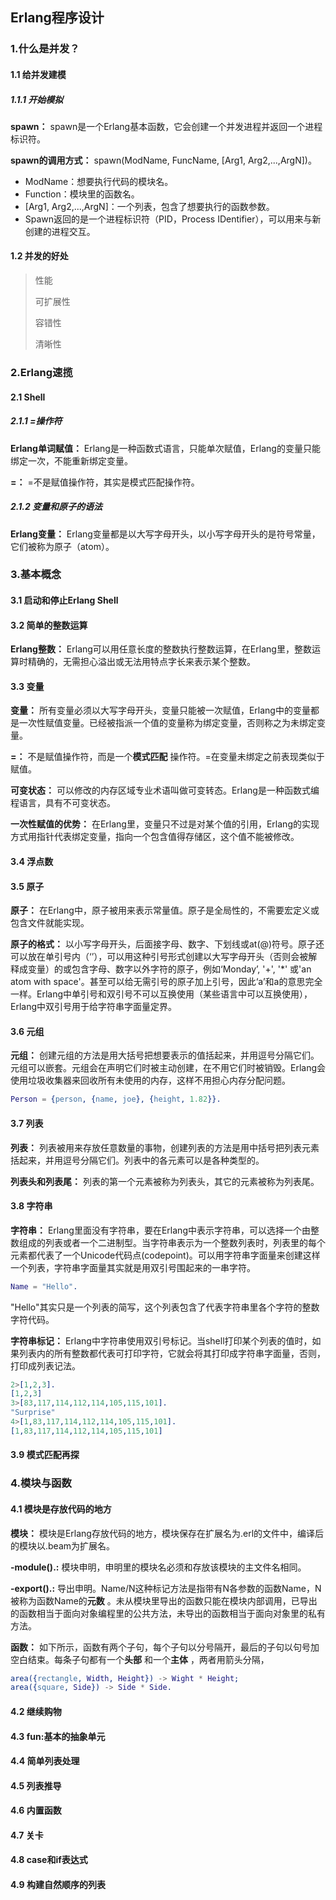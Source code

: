 ## Erlang程序设计

### 1.什么是并发？

#### 1.1 给并发建模

##### 1.1.1 开始模拟

**spawn：** spawn是一个Erlang基本函数，它会创建一个并发进程并返回一个进程标识符。

**spawn的调用方式：**  spawn(ModName, FuncName, [Arg1, Arg2,...,ArgN])。

- ModName：想要执行代码的模块名。
- Function：模块里的函数名。
- [Arg1, Arg2,...,ArgN]：一个列表，包含了想要执行的函数参数。
- Spawn返回的是一个进程标识符（PID，Process IDentifier），可以用来与新创建的进程交互。

#### 1.2 并发的好处

> 性能
>
> 可扩展性
>
> 容错性
>
> 清晰性

### 2.Erlang速揽

#### 2.1 Shell

##### 2.1.1 =操作符

**Erlang单词赋值：** Erlang是一种函数式语言，只能单次赋值，Erlang的变量只能绑定一次，不能重新绑定变量。

**=：** =不是赋值操作符，其实是模式匹配操作符。

##### 2.1.2 变量和原子的语法

**Erlang变量：** Erlang变量都是以大写字母开头，以小写字母开头的是符号常量，它们被称为原子（atom）。

### 3.基本概念

#### 3.1 启动和停止Erlang Shell

#### 3.2 简单的整数运算

**Erlang整数：** Erlang可以用任意长度的整数执行整数运算，在Erlang里，整数运算时精确的，无需担心溢出或无法用特点字长来表示某个整数。

#### 3.3 变量

**变量：** 所有变量必须以大写字母开头，变量只能被一次赋值，Erlang中的变量都是一次性赋值变量。已经被指派一个值的变量称为绑定变量，否则称之为未绑定变量。

**=：** 不是赋值操作符，而是一个**模式匹配** 操作符。=在变量未绑定之前表现类似于赋值。

**可变状态：** 可以修改的内存区域专业术语叫做可变转态。Erlang是一种函数式编程语言，具有不可变状态。

**一次性赋值的优势：** 在Erlang里，变量只不过是对某个值的引用，Erlang的实现方式用指针代表绑定变量，指向一个包含值得存储区，这个值不能被修改。

#### 3.4 浮点数

#### 3.5 原子

**原子：** 在Erlang中，原子被用来表示常量值。原子是全局性的，不需要宏定义或包含文件就能实现。

**原子的格式：** 以小写字母开头，后面接字母、数字、下划线或at(@)符号。原子还可以放在单引号内（‘’），可以用这种引号形式创建以大写字母开头（否则会被解释成变量）的或包含字母、数字以外字符的原子，例如‘Monday’, '+', '*' 或'an atom with space'。甚至可以给无需引号的原子加上引号，因此‘a’和a的意思完全一样。Erlang中单引号和双引号不可以互换使用（某些语言中可以互换使用），Erlang中双引号用于给字符串字面量定界。

#### 3.6 元组

**元组：** 创建元组的方法是用大括号把想要表示的值括起来，并用逗号分隔它们。元组可以嵌套。元组会在声明它们时被主动创建，在不用它们时被销毁。Erlang会使用垃圾收集器来回收所有未使用的内存，这样不用担心内存分配问题。

```erlang
Person = {person, {name, joe}, {height, 1.82}}.
```

#### 3.7 列表

**列表：** 列表被用来存放任意数量的事物，创建列表的方法是用中括号把列表元素括起来，并用逗号分隔它们。列表中的各元素可以是各种类型的。

**列表头和列表尾：** 列表的第一个元素被称为列表头，其它的元素被称为列表尾。

#### 3.8 字符串

**字符串：** Erlang里面没有字符串，要在Erlang中表示字符串，可以选择一个由整数组成的列表或者一个二进制型。当字符串表示为一个整数列表时，列表里的每个元素都代表了一个Unicode代码点(codepoint)。可以用字符串字面量来创建这样一个列表，字符串字面量其实就是用双引号围起来的一串字符。

```erlang
Name = "Hello".
```

"Hello"其实只是一个列表的简写，这个列表包含了代表字符串里各个字符的整数字符代码。

**字符串标记：** Erlang中字符串使用双引号标记。当shell打印某个列表的值时，如果列表内的所有整数都代表可打印字符，它就会将其打印成字符串字面量，否则，打印成列表记法。

```erlang
2>[1,2,3].
[1,2,3]
3>[83,117,114,112,114,105,115,101].
"Surprise"
4>[1,83,117,114,112,114,105,115,101].
[1,83,117,114,112,114,105,115,101]
```

#### 3.9 模式匹配再探

### 4.模块与函数

#### 4.1 模块是存放代码的地方

**模块：** 模块是Erlang存放代码的地方，模块保存在扩展名为.erl的文件中，编译后的模块以.beam为扩展名。

**-module().:**  模块申明，申明里的模块名必须和存放该模块的主文件名相同。

**-export().:** 导出申明。Name/N这种标记方法是指带有N各参数的函数Name，N被称为函数Name的**元数**  。未从模块里导出的函数只能在模块内部调用，已导出的函数相当于面向对象编程里的公共方法，未导出的函数相当于面向对象里的私有方法。

**函数：** 如下所示，函数有两个子句，每个子句以分号隔开，最后的子句以句号加空白结束。每条子句都有一个**头部** 和一个**主体** ，两者用箭头分隔，

```erlang
area({rectangle, Width, Height}) -> Wight * Height;
area({square, Side}) -> Side * Side.
```



#### 4.2 继续购物

#### 4.3 fun:基本的抽象单元

#### 4.4 简单列表处理

#### 4.5 列表推导

#### 4.6 内置函数

#### 4.7 关卡

#### 4.8 case和if表达式

#### 4.9 构建自然顺序的列表































